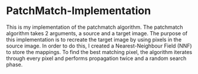 # PatchMatch-Implementation
This is my implementation of the patchmatch algorithm. The patchmatch algorithm takes 2 arguments, a source and a target image. The purpose of this implementation is to recreate the target image by using pixels in the source image. In order to do this, I created a Nearest-Neighbour Field (NNF) to store the mappings. To find the best matching pixel, the algorithm iterates through every pixel and performs propagation twice and a random search phase.

